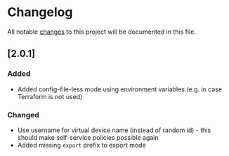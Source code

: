 # Changelog

All notable [changes](http://keepachangelog.com/en/1.0.0/) to this project will be documented in this file.

## [2.0.1]

### Added

- Added config-file-less mode using environment variables (e.g. in case Terraform is not used)

### Changed

- Use username for virtual device name (instead of random id) - this should make self-service policies possible again
- Added missing `export` prefix to export mode
